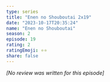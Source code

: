 ```yaml
---
type: series
title: "Enen no Shouboutai 2x19"
date: "2023-10-17T20:35:24"
name: "Enen no Shouboutai"
season: 2
episode: 19
rating: 2
ratingEmoji: ⭐️⭐️
share: false
---
```


*[No review was written for this episode]*
